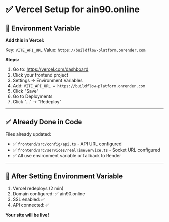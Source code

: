 # ✅ Vercel Setup for ain90.online

## 🎯 Environment Variable

**Add this in Vercel:**

Key: `VITE_API_URL`
Value: `https://buildflow-platform.onrender.com`

**Steps:**
1. Go to: https://vercel.com/dashboard
2. Click your frontend project
3. Settings → Environment Variables
4. Add: `VITE_API_URL = https://buildflow-platform.onrender.com`
5. Click "Save"
6. Go to Deployments
7. Click "..." → "Redeploy"

---

## ✅ Already Done in Code

Files already updated:
- ✅ `frontend/src/config/api.ts` - API URL configured
- ✅ `frontend/src/services/realTimeService.ts` - Socket URL configured
- ✅ All use environment variable or fallback to Render

---

## 🚀 After Setting Environment Variable

1. Vercel redeploys (2 min)
2. Domain configured: ✅ ain90.online
3. SSL enabled: ✅
4. API connected: ✅

**Your site will be live!**

